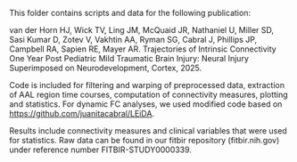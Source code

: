 This folder contains scripts and data for the following publication:

van der Horn HJ, Wick TV, Ling JM, McQuaid JR, Nathaniel U, Miller SD, Sasi Kumar D, Zotev V, Vakhtin AA, Ryman SG, Cabral J, Phillips JP, Campbell RA, Sapien RE, Mayer AR. 
Trajectories of Intrinsic Connectivity One Year Post Pediatric Mild Traumatic Brain Injury: Neural Injury Superimposed on Neurodevelopment, Cortex, 2025.

Code is included for filtering and warping of preprocessed data, extraction of AAL region time courses, computation of connectivity measures, plotting and statistics.
For dynamic FC analyses, we used modified code based on https://github.com/juanitacabral/LEiDA.

Results include connectivity measures and clinical variables that were used for statistics. 
Raw data can be found in our fitbir repository (fitbir.nih.gov) under reference number FITBIR-STUDY0000339.


